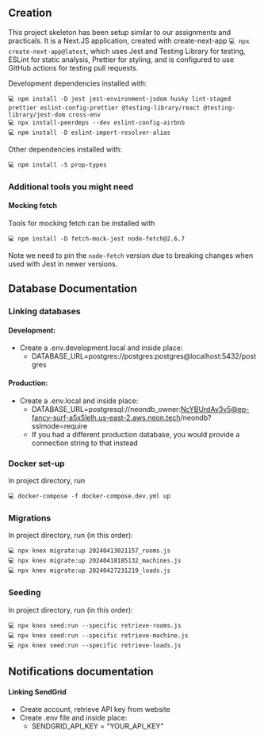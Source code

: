## Creation

This project skeleton has been setup similar to our assignments and practicals. It is a Next.JS application, created with create-next-app `💻 npx create-next-app@latest`, which uses Jest and Testing Library for testing, ESLint for static analysis, Prettier for styling, and is configured to use GitHub actions for testing pull requests.

Development dependencies installed with:

```
💻 npm install -D jest jest-environment-jsdom husky lint-staged prettier eslint-config-prettier @testing-library/react @testing-library/jest-dom cross-env
💻 npx install-peerdeps --dev eslint-config-airbnb
💻 npm install -D eslint-import-resolver-alias
```

Other dependencies installed with:

```
💻 npm install -S prop-types
```

### Additional tools you might need

#### Mocking fetch

Tools for mocking fetch can be installed with

```
💻 npm install -D fetch-mock-jest node-fetch@2.6.7
```

Note we need to pin the `node-fetch` version due to breaking changes when used with Jest in newer versions.

## Database Documentation

### Linking databases

#### Development:

- Create a .env.development.local and inside place:
  - DATABASE_URL=postgres://postgres:postgres@localhost:5432/postgres

#### Production:

- Create a .env.local and inside place:
  - DATABASE_URL=postgresql://neondb_owner:NcYBUrdAy3v5@ep-fancy-surf-a5x5lelh.us-east-2.aws.neon.tech/neondb?sslmode=require
  - If you had a different production database, you would provide a connection string to that instead

### Docker set-up

In project directory, run

```
💻 docker-compose -f docker-compose.dev.yml up
```

### Migrations

In project directory, run (in this order):

```
💻 npx knex migrate:up 20240413021157_rooms.js
💻 npx knex migrate:up 20240418185132_machines.js
💻 npx knex migrate:up 20240427231219_loads.js
```

### Seeding

In project directory, run (in this order):

```
💻 npx knex seed:run --specific retrieve-rooms.js
💻 npx knex seed:run --specific retrieve-machine.js
💻 npx knex seed:run --specific retrieve-loads.js
```

## Notifications documentation

#### Linking SendGrid

- Create account, retrieve API key from website
- Create .env file and inside place:
  - SENDGRID_API_KEY = "YOUR_API_KEY"
